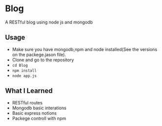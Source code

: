 # Blog
A RESTful blog using node js and mongodb

## Usage
  * Make sure you have mongodb,npm and node installed(See the versions on the packege.jason file).
  * Clone and go to the repository 
  * `cd Blog`
  * `npm install`
  * `node app.js`  


## What I Learned
* RESTful routes
* Mongodb basic interations
* Basic express notions
* Packege controll with npm
